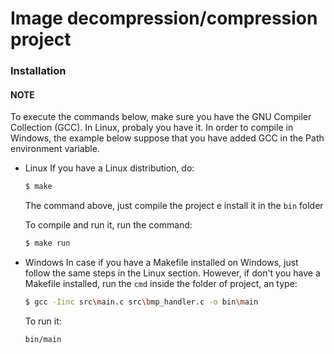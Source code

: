 # Image decompression/compression project

### Installation
#### NOTE
To execute the commands below, make sure you have the GNU Compiler Collection (GCC). In Linux, probaly you have it.
In order to compile in Windows, the example below suppose that you have added GCC in the Path environment variable.

+ Linux
If you have a Linux distribution, do:

    ```sh
    $ make
    ```

    The command above, just compile the project e install it in the ```bin``` folder

    To compile and run it, run the command:

    ```sh
    $ make run
    ```

+ Windows
In case if you have a Makefile installed on Windows, just follow the same steps in the Linux section.
However, if don't you have a Makefile installed, run the ```cmd``` inside the folder of project, an type:

    ```sh
    $ gcc -Iinc src\main.c src\bmp_handler.c -o bin\main
    ```
    To run it:

    ```sh
    bin/main
    ```